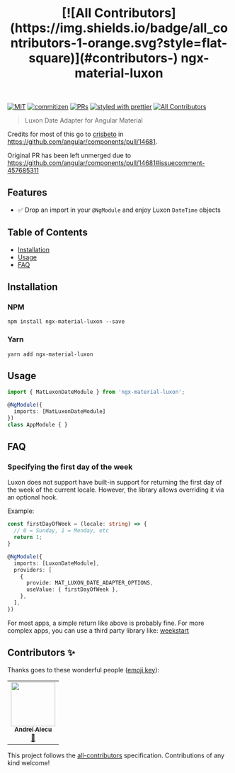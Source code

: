 <h1 align="center">
<!-- ALL-CONTRIBUTORS-BADGE:START - Do not remove or modify this section -->
[![All Contributors](https://img.shields.io/badge/all_contributors-1-orange.svg?style=flat-square)](#contributors-)
<!-- ALL-CONTRIBUTORS-BADGE:END -->
 ngx-material-luxon
</h1>

<br />

[![MIT](https://img.shields.io/packagist/l/doctrine/orm.svg?style=flat-square)]()
[![commitizen](https://img.shields.io/badge/commitizen-friendly-brightgreen.svg?style=flat-square)]()
[![PRs](https://img.shields.io/badge/PRs-welcome-brightgreen.svg?style=flat-square)]()
[![styled with prettier](https://img.shields.io/badge/styled_with-prettier-ff69b4.svg?style=flat-square)](https://github.com/prettier/prettier)
[![All Contributors](https://img.shields.io/badge/all_contributors-0-orange.svg?style=flat-square)](#contributors-)


> Luxon Date Adapter for Angular Material

Credits for most of this go to [crisbeto](https://github.com/crisbeto) in https://github.com/angular/components/pull/14681. 

Original PR has been left unmerged due to https://github.com/angular/components/pull/14681#issuecomment-457685311


## Features

- ✅ Drop an import in your `@NgModule` and enjoy Luxon `DateTime` objects

## Table of Contents

- [Installation](#installation)
- [Usage](#usage)
- [FAQ](#faq)

## Installation

### NPM

`npm install ngx-material-luxon --save`

### Yarn

`yarn add ngx-material-luxon`

## Usage


```ts
import { MatLuxonDateModule } from 'ngx-material-luxon';

@NgModule({
  imports: [MatLuxonDateModule]
})
class AppModule { }
```

## FAQ

### Specifying the first day of the week

Luxon does not support have built-in support for returning the first day of the week of the current locale. However, the library allows overriding it via an optional hook.

Example:

```ts
const firstDayOfWeek = (locale: string) => {
  // 0 = Sunday, 1 = Monday, etc
  return 1;
}

@NgModule({
  imports: [LuxonDateModule],
  providers: [
    {
      provide: MAT_LUXON_DATE_ADAPTER_OPTIONS,
      useValue: { firstDayOfWeek },
    },
  ],
})
```

For most apps, a simple return like above is probably fine. For more complex apps, you can use a third party library like: [weekstart](https://npmjs.com/package/weekstart)

## Contributors ✨

Thanks goes to these wonderful people ([emoji key](https://allcontributors.org/docs/en/emoji-key)):

<!-- ALL-CONTRIBUTORS-LIST:START - Do not remove or modify this section -->
<!-- prettier-ignore-start -->
<!-- markdownlint-disable -->
<table>
  <tr>
    <td align="center"><a href="https://github.com/andreialecu"><img src="https://avatars0.githubusercontent.com/u/697707?v=4?s=100" width="100px;" alt=""/><br /><sub><b>Andrei Alecu</b></sub></a><br /><a href="https://github.com/andreialecu/ngx-material-luxon/commits?author=andreialecu" title="Documentation">📖</a></td>
  </tr>
</table>

<!-- markdownlint-restore -->
<!-- prettier-ignore-end -->

<!-- ALL-CONTRIBUTORS-LIST:END -->

This project follows the [all-contributors](https://github.com/all-contributors/all-contributors) specification. Contributions of any kind welcome!